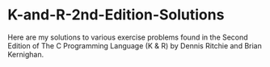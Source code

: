 K-and-R-2nd-Edition-Solutions
=============================

Here are my solutions to various exercise problems found in the Second Edition of The C Programming Language (K &amp; R) by Dennis Ritchie and Brian Kernighan.

